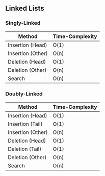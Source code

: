 ## Linked Lists
### Singly-Linked
| Method            | Time-Complexity |
|-------------------|-----------------|
| Insertion (Head)  | O(1)            |
| Insertion (Other) | O(n)            |
| Deletion (Head)   | O(1)            |
| Deletion (Other)  | O(n)            |
| Search            | O(n)            |

### Doubly-Linked
| Method            | Time-Complexity |
|-------------------|-----------------|
| Insertion (Head)  | O(1)            |
| Insertion (Tail)  | O(1)            |
| Insertion (Other) | O(n)            |
| Deletion (Head)   | O(1)            |
| Deletion (Tail)   | O(1)            |
| Deletion (Other)  | O(n)            |
| Search            | O(n)            |